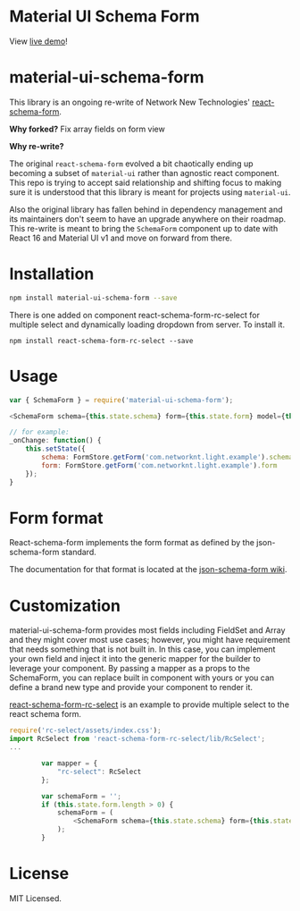 # Material UI Schema Form

View [live demo](https://jeanlescure.github.io/material-ui-schema-form/)!

# material-ui-schema-form

This library is an ongoing re-write of Network New Technologies' [react-schema-form](https://github.com/networknt/react-schema-form).

**Why forked?**
Fix array fields on form view

**Why re-write?**

The original `react-schema-form` evolved a bit chaotically ending up becoming a subset of `material-ui` rather than agnostic react component. This repo is trying to accept said relationship and shifting focus to making sure it is understood that this library is meant for projects using `material-ui`.

Also the original library has fallen behind in dependency management and its maintainers don't seem to have an upgrade anywhere on their roadmap. This re-write is meant to bring the `SchemaForm` component up to date with React 16 and Material UI v1 and move on forward from there.

# Installation

```sh
npm install material-ui-schema-form --save
```

There is one added on component react-schema-form-rc-select for multiple select and dynamically loading dropdown from server. To install it.

```
npm install react-schema-form-rc-select --save
```

# Usage

```js
var { SchemaForm } = require('material-ui-schema-form');

<SchemaForm schema={this.state.schema} form={this.state.form} model={this.props.model} onModelChange={this.props.onModelChange} />

// for example:
_onChange: function() {
    this.setState({
        schema: FormStore.getForm('com.networknt.light.example').schema,
        form: FormStore.getForm('com.networknt.light.example').form
    });
}
```

# Form format

React-schema-form implements the form format as defined by the json-schema-form standard.

The documentation for that format is located at the [json-schema-form wiki](https://github.com/json-schema-form/json-schema-form/wiki/Documentation).

# Customization

material-ui-schema-form provides most fields including FieldSet and Array and they might cover most use cases; however, you might have requirement that needs something that is not built in. In this case, you
can implement your own field and inject it into the generic mapper for the builder to leverage your component. By passing a mapper as a props to the SchemaForm, you can replace built in component with
yours or you can define a brand new type and provide your component to render it.

[react-schema-form-rc-select](https://github.com/networknt/react-schema-form-rc-select) is an example to provide multiple select to the react schema form.

```js
require('rc-select/assets/index.css');
import RcSelect from 'react-schema-form-rc-select/lib/RcSelect';
...

        var mapper = {
            "rc-select": RcSelect
        };

        var schemaForm = '';
        if (this.state.form.length > 0) {
            schemaForm = (
                <SchemaForm schema={this.state.schema} form={this.state.form} model={this.state.model} onModelChange={this.onModelChange} mapper={mapper} />
            );
        }


```

# License

MIT Licensed.
